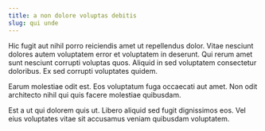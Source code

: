 ```yaml
---
title: a non dolore voluptas debitis
slug: qui unde
---
```


Hic fugit aut nihil porro reiciendis amet ut repellendus dolor. Vitae nesciunt dolores autem voluptatem error et voluptatem in deserunt. Qui rerum amet sunt nesciunt corrupti voluptas quos. Aliquid in sed voluptatem consectetur doloribus. Ex sed corrupti voluptates quidem.

Earum molestiae odit est. Eos voluptatum fuga occaecati aut amet. Non odit architecto nihil qui quis facere molestiae quibusdam.

Est a ut qui dolorem quis ut. Libero aliquid sed fugit dignissimos eos. Vel eius voluptates vitae sit accusamus veniam quibusdam voluptatem.

